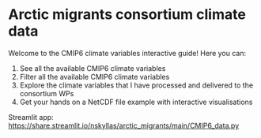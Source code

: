 # Arctic migrants consortium climate data
Welcome to the CMIP6 climate variables interactive guide! 
Here you can: 
1. See all the available CMIP6 climate variables 
2. Filter all the available CMIP6 climate variables 
3. Explore the climate variables that I have processed and delivered to the consortium WPs 
4. Get your hands on a NetCDF file example with interactive visualisations

Streamlit app: https://share.streamlit.io/nskyllas/arctic_migrants/main/CMIP6_data.py
